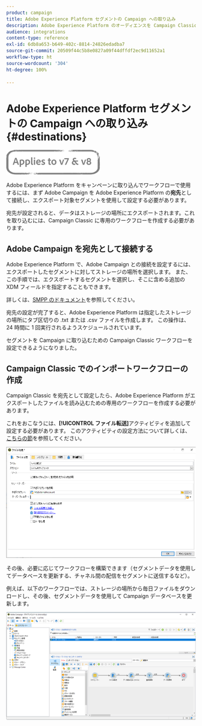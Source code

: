 ```yaml
---
product: campaign
title: Adobe Experience Platform セグメントの Campaign への取り込み
description: Adobe Experience Platform のオーディエンスを Campaign Classic に取り込む方法について説明します。
audience: integrations
content-type: reference
exl-id: 6db8a653-b649-402c-8814-24826edadba7
source-git-commit: 20509f44c5b8e0827a09f44dffdf2ec9d11652a1
workflow-type: ht
source-wordcount: '304'
ht-degree: 100%

---
```


# Adobe Experience Platform セグメントの Campaign への取り込み {#destinations}

![](../../assets/common.svg)

Adobe Experience Platform をキャンペーンに取り込んでワークフローで使用するには、まず Adobe Campaign を Adobe Experience Platform の&#x200B;**宛先**&#x200B;として接続し、エクスポート対象セグメントを使用して設定する必要があります。

宛先が設定されると、データはストレージの場所にエクスポートされます。これを取り込むには、Campaign Classic に専用のワークフローを作成する必要があります。

## Adobe Campaign を宛先として接続する

Adobe Experience Platform で、Adobe Campaign との接続を設定するには、エクスポートしたセグメントに対してストレージの場所を選択します。 また、この手順では、エクスポートするセグメントを選択し、そこに含める追加の XDM フィールドを指定することもできます。

詳しくは、[SMPP のドキュメント](https://experienceleague.adobe.com/docs/experience-platform/destinations/catalog/email-marketing/adobe-campaign.html?lang=ja)を参照してください。

宛先の設定が完了すると、Adobe Experience Platform は指定したストレージの場所にタブ区切りの .txt または .csv ファイルを作成します。 この操作は、24 時間に 1 回実行されるようスケジュールされています。

セグメントを Campaign に取り込むための Campaign Classic ワークフローを設定できるようになりました。

## Campaign Classic でのインポートワークフローの作成

Campaign Classic を宛先として設定したら、Adobe Experience Platform がエクスポートしたファイルを読み込むための専用のワークフローを作成する必要があります。

これをおこなうには、**[!UICONTROL ファイル転送]**&#x200B;アクティビティを追加して設定する必要があります。 このアクティビティの設定方法について詳しくは、 [こちらの節](../../workflow/using/file-transfer.md)を参照してください。

![](assets/rtcdp-file-transfer.png)

その後、必要に応じてワークフローを構築できます（セグメントデータを使用してデータベースを更新する、チャネル間の配信をセグメントに送信するなど）。

例えば、以下のワークフローでは、ストレージの場所から毎日ファイルをダウンロードし、その後、セグメントデータを使用して Campaign データベースを更新します。

![](assets/rtcdp-workflow.png)
